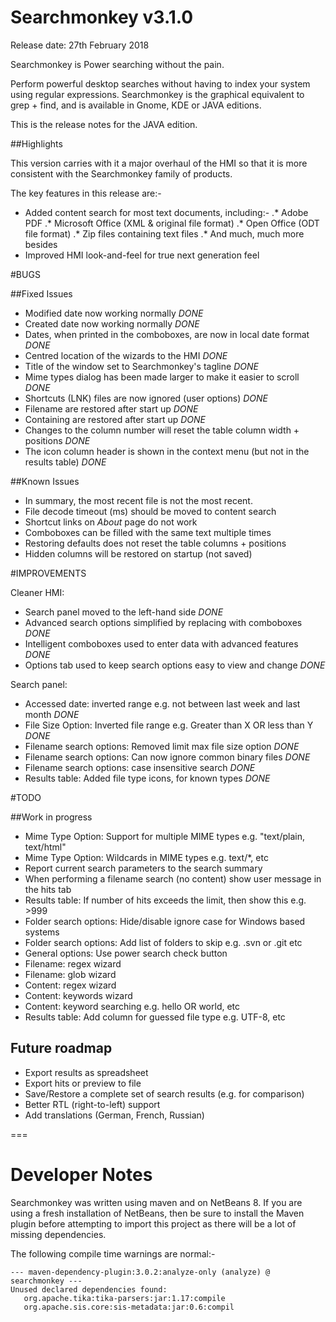 # Searchmonkey v3.1.0

Release date: 27th February 2018

Searchmonkey is Power searching without the pain.

Perform powerful desktop searches without having to index your system using regular expressions. Searchmonkey is the graphical equivalent to grep + find, and is available in Gnome, KDE or JAVA editions.

This is the release notes for the JAVA edition.

##Highlights

This version carries with it a major overhaul of the HMI so that it is more consistent with the Searchmonkey family of products.

The key features in this release are:-
* Added content search for most text documents, including:-
.* Adobe PDF
.* Microsoft Office (XML & original file format)
.* Open Office (ODT file format)
.* Zip files containing text files
.* And much, much more besides
* Improved HMI look-and-feel for true next generation feel


#BUGS

##Fixed Issues
* Modified date now working normally *DONE*
* Created date now working normally *DONE*
* Dates, when printed in the comboboxes, are now in local date format *DONE*
* Centred location of the wizards to the HMI *DONE*
* Title of the window set to Searchmonkey's tagline *DONE*
* Mime types dialog has been made larger to make it easier to scroll *DONE*
* Shortcuts (LNK) files are now ignored (user options) *DONE*
* Filename are restored after start up *DONE*
* Containing are restored after start up *DONE*
* Changes to the column number will reset the table column width + positions *DONE*
* The icon column header is shown in the context menu (but not in the results table) *DONE*

##Known Issues
* In summary, the most recent file is not the most recent.
* File decode timeout (ms) should be moved to content search
* Shortcut links on _About_ page do not work
* Comboboxes can be filled with the same text multiple times
* Restoring defaults does not reset the table columns + positions
* Hidden columns will be restored on startup (not saved)

#IMPROVEMENTS

Cleaner HMI:
* Search panel moved to the left-hand side *DONE*
* Advanced search options simplified by replacing with comboboxes *DONE*
* Intelligent comboboxes used to enter data with advanced features *DONE*
* Options tab used to keep search options easy to view and change *DONE*

Search panel:
* Accessed date: inverted range e.g. not between last week and last month *DONE*
* File Size Option: Inverted file range e.g. Greater than X OR less than Y *DONE*
* Filename search options: Removed limit max file size option *DONE*
* Filename search options: Can now ignore common binary files *DONE*
* Filename search options: case insensitive search *DONE*
* Results table: Added file type icons, for known types *DONE*

#TODO

##Work in progress
* Mime Type Option: Support for multiple MIME types e.g. "text/plain, text/html"
* Mime Type Option: Wildcards in MIME types e.g. text/*, etc
* Report current search parameters to the search summary
* When performing a filename search (no content) show user message in the hits tab
* Results table: If number of hits exceeds the limit, then show this e.g. >999
* Folder search options: Hide/disable ignore case for Windows based systems
* Folder search options: Add list of folders to skip e.g. .svn or .git etc
* General options: Use power search check button
* Filename: regex wizard
* Filename: glob wizard
* Content: regex wizard
* Content: keywords wizard
* Content: keyword searching e.g. hello OR world, etc
* Results table: Add column for guessed file type e.g. UTF-8, etc

## Future roadmap
* Export results as spreadsheet
* Export hits or preview to file
* Save/Restore a complete set of search results (e.g. for comparison)
* Better RTL (right-to-left) support
* Add translations (German, French, Russian)

===

# Developer Notes

Searchmonkey was written using maven and on NetBeans 8. If you are using a fresh installation of NetBeans, then be sure to install the Maven plugin before attempting to import this project as there will be a lot of missing dependencies.

The following compile time warnings are normal:-

```
--- maven-dependency-plugin:3.0.2:analyze-only (analyze) @ searchmonkey ---
Unused declared dependencies found:
   org.apache.tika:tika-parsers:jar:1.17:compile
   org.apache.sis.core:sis-metadata:jar:0.6:compil
```

